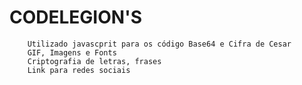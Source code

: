 # CODELEGION'S
        Utilizado javascprit para os código Base64 e Cifra de Cesar
        GIF, Imagens e Fonts
        Criptografia de letras, frases
        Link para redes sociais
        
